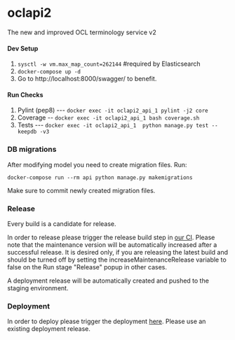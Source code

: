 # oclapi2
The new and improved OCL terminology service v2


#### Dev Setup
1. `sysctl -w vm.max_map_count=262144` #required by Elasticsearch
2. `docker-compose up -d`
3. Go to http://localhost:8000/swagger/ to benefit.

#### Run Checks
1. Pylint (pep8) --- `docker exec -it oclapi2_api_1 pylint -j2 core`
2. Coverage -- `docker exec -it oclapi2_api_1 bash coverage.sh`
2. Tests --- `docker exec -it oclapi2_api_1  python manage.py test --keepdb -v3`

### DB migrations
After modifying model you need to create migration files. Run:

`docker-compose run --rm api python manage.py makemigrations`

Make sure to commit newly created migration files.

### Release

Every build is a candidate for release.

In order to release please trigger the release build step in [our CI](https://ci.openmrs.org/browse/OCL-OCLAPI2/latest). Please note
that the maintenance version will be automatically increased after a successful release. It is desired only, if you are releasing the latest build and
should be turned off by setting the increaseMaintenanceRelease variable to false on the Run stage "Release" popup in other cases.

A deployment release will be automatically created and pushed to the staging environment.

### Deployment

In order to deploy please trigger the deployment [here](https://ci.openmrs.org/deploy/viewDeploymentProjectEnvironments.action?id=205619201).
Please use an existing deployment release.
